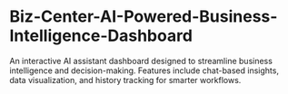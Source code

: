 # Biz-Center-AI-Powered-Business-Intelligence-Dashboard
An interactive AI assistant dashboard designed to streamline business intelligence and decision-making. Features include chat-based insights, data visualization, and history tracking for smarter workflows.
